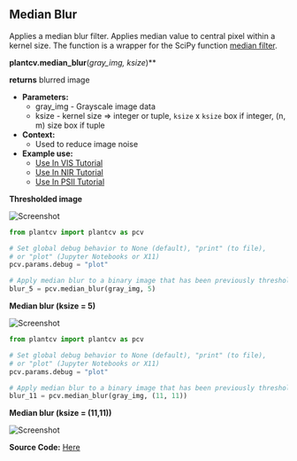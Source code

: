 ## Median Blur

Applies a median blur filter. Applies median value to central pixel within a kernel size. 
The function is a wrapper for the SciPy function [median filter](https://docs.scipy.org/doc/scipy-0.16.1/reference/generated/scipy.ndimage.filters.median_filter.html).

**plantcv.median_blur**(*gray_img, ksize*)**

**returns** blurred image

- **Parameters:**
    - gray_img - Grayscale image data
    - ksize - kernel size => integer or tuple, `ksize` x `ksize` box if integer, (n, m) size box if tuple 
- **Context:**
    - Used to reduce image noise
- **Example use:**
    - [Use In VIS Tutorial](tutorials/vis_tutorial.md)
    - [Use In NIR Tutorial](tutorials/nir_tutorial.md)
    - [Use In PSII Tutorial](tutorials/psII_tutorial.md)

**Thresholded image**

![Screenshot](img/documentation_images/median_blur/thresholded_image.jpg)

```python
from plantcv import plantcv as pcv

# Set global debug behavior to None (default), "print" (to file), 
# or "plot" (Jupyter Notebooks or X11)
pcv.params.debug = "plot"

# Apply median blur to a binary image that has been previously thresholded.
blur_5 = pcv.median_blur(gray_img, 5)

```

**Median blur (ksize = 5)**

![Screenshot](img/documentation_images/median_blur/median_blur5.jpg)

```python
from plantcv import plantcv as pcv

# Set global debug behavior to None (default), "print" (to file), 
# or "plot" (Jupyter Notebooks or X11)
pcv.params.debug = "plot"

# Apply median blur to a binary image that has been previously thresholded.
blur_11 = pcv.median_blur(gray_img, (11, 11))

```

**Median blur (ksize = (11,11))**

![Screenshot](img/documentation_images/median_blur/median_blur11.jpg)

**Source Code:** [Here](https://github.com/danforthcenter/plantcv/blob/main/plantcv/plantcv/median_blur.py)
